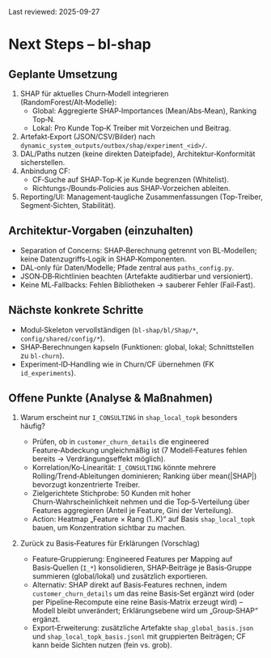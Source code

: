 Last reviewed: 2025-09-27

# Next Steps – bl-shap

## Geplante Umsetzung
1) SHAP für aktuelles Churn‑Modell integrieren (RandomForest/Alt‑Modelle):
   - Global: Aggregierte SHAP‑Importances (Mean/Abs‑Mean), Ranking Top‑N.
   - Lokal: Pro Kunde Top‑K Treiber mit Vorzeichen und Beitrag.
2) Artefakt‑Export (JSON/CSV/Bilder) nach `dynamic_system_outputs/outbox/shap/experiment_<id>/`.
3) DAL/Paths nutzen (keine direkten Dateipfade), Architektur‑Konformität sicherstellen.
4) Anbindung CF:
   - CF‑Suche auf SHAP‑Top‑K je Kunde begrenzen (Whitelist).
   - Richtungs‑/Bounds‑Policies aus SHAP‑Vorzeichen ableiten.
5) Reporting/UI: Management‑taugliche Zusammenfassungen (Top‑Treiber, Segment‑Sichten, Stabilität).

## Architektur-Vorgaben (einzuhalten)
- Separation of Concerns: SHAP‑Berechnung getrennt von BL‑Modellen; keine Datenzugriffs‑Logik in SHAP‑Komponenten.
- DAL‑only für Daten/Modelle; Pfade zentral aus `paths_config.py`.
- JSON‑DB‑Richtlinien beachten (Artefakte auditierbar und versioniert).
- Keine ML‑Fallbacks: Fehlen Bibliotheken → sauberer Fehler (Fail‑Fast).

## Nächste konkrete Schritte
- Modul‑Skeleton vervollständigen (`bl-shap/bl/Shap/*`, `config/shared/config/*`).
- SHAP‑Berechnungen kapseln (Funktionen: global, lokal; Schnittstellen zu `bl-churn`).
- Experiment‑ID‑Handling wie in Churn/CF übernehmen (FK `id_experiments`).


## Offene Punkte (Analyse & Maßnahmen)

1) Warum erscheint nur `I_CONSULTING` in `shap_local_topk` besonders häufig?
   - Prüfen, ob in `customer_churn_details` die engineered Feature‑Abdeckung ungleichmäßig ist (7 Modell‑Features fehlen bereits → Verdrängungseffekt möglich).
   - Korrelation/Ko‑Linearität: `I_CONSULTING` könnte mehrere Rolling/Trend‑Ableitungen dominieren; Ranking über mean(|SHAP|) bevorzugt konzentrierte Treiber.
   - Zielgerichtete Stichprobe: 50 Kunden mit hoher Churn‑Wahrscheinlichkeit nehmen und die Top‑5‑Verteilung über Features aggregieren (Anteil je Feature, Gini der Verteilung).
   - Action: Heatmap „Feature × Rang (1..K)“ auf Basis `shap_local_topk` bauen, um Konzentration sichtbar zu machen.

2) Zurück zu Basis‑Features für Erklärungen (Vorschlag)
   - Feature‑Gruppierung: Engineered Features per Mapping auf Basis‑Quellen (`I_*`) konsolidieren, SHAP‑Beiträge je Basis‑Gruppe summieren (global/lokal) und zusätzlich exportieren.
   - Alternativ: SHAP direkt auf Basis‑Features rechnen, indem `customer_churn_details` um das reine Basis‑Set ergänzt wird (oder per Pipeline‑Recompute eine reine Basis‑Matrix erzeugt wird) – Modell bleibt unverändert; Erklärungsebene wird um „Group‑SHAP“ ergänzt.
   - Export‑Erweiterung: zusätzliche Artefakte `shap_global_basis.json` und `shap_local_topk_basis.jsonl` mit gruppierten Beiträgen; CF kann beide Sichten nutzen (fein vs. grob).


